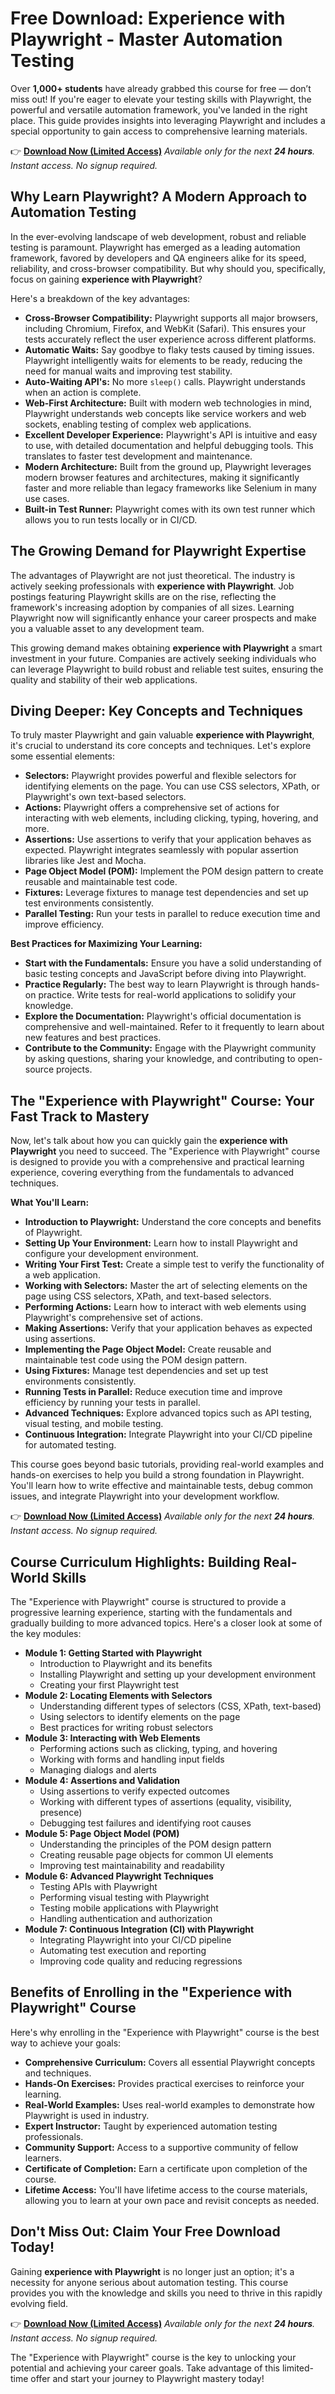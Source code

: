 # Free Download: Experience with Playwright - Master Automation Testing

Over **1,000+ students** have already grabbed this course for free — don’t miss out! If you're eager to elevate your testing skills with Playwright, the powerful and versatile automation framework, you've landed in the right place. This guide provides insights into leveraging Playwright and includes a special opportunity to gain access to comprehensive learning materials.

👉 **[Download Now (Limited Access)](https://udemywork.com/experience-with-playwright)**
_Available only for the next **24 hours**. Instant access. No signup required._

## Why Learn Playwright? A Modern Approach to Automation Testing

In the ever-evolving landscape of web development, robust and reliable testing is paramount. Playwright has emerged as a leading automation framework, favored by developers and QA engineers alike for its speed, reliability, and cross-browser compatibility. But why should you, specifically, focus on gaining **experience with Playwright**?

Here's a breakdown of the key advantages:

*   **Cross-Browser Compatibility:** Playwright supports all major browsers, including Chromium, Firefox, and WebKit (Safari). This ensures your tests accurately reflect the user experience across different platforms.
*   **Automatic Waits:** Say goodbye to flaky tests caused by timing issues. Playwright intelligently waits for elements to be ready, reducing the need for manual waits and improving test stability.
*   **Auto-Waiting API's:** No more `sleep()` calls. Playwright understands when an action is complete.
*   **Web-First Architecture:** Built with modern web technologies in mind, Playwright understands web concepts like service workers and web sockets, enabling testing of complex web applications.
*   **Excellent Developer Experience:** Playwright's API is intuitive and easy to use, with detailed documentation and helpful debugging tools. This translates to faster test development and maintenance.
*   **Modern Architecture:** Built from the ground up, Playwright leverages modern browser features and architectures, making it significantly faster and more reliable than legacy frameworks like Selenium in many use cases.
*   **Built-in Test Runner:** Playwright comes with its own test runner which allows you to run tests locally or in CI/CD.

## The Growing Demand for Playwright Expertise

The advantages of Playwright are not just theoretical. The industry is actively seeking professionals with **experience with Playwright**. Job postings featuring Playwright skills are on the rise, reflecting the framework's increasing adoption by companies of all sizes. Learning Playwright now will significantly enhance your career prospects and make you a valuable asset to any development team.

This growing demand makes obtaining **experience with Playwright** a smart investment in your future. Companies are actively seeking individuals who can leverage Playwright to build robust and reliable test suites, ensuring the quality and stability of their web applications.

## Diving Deeper: Key Concepts and Techniques

To truly master Playwright and gain valuable **experience with Playwright**, it's crucial to understand its core concepts and techniques. Let's explore some essential elements:

*   **Selectors:** Playwright provides powerful and flexible selectors for identifying elements on the page. You can use CSS selectors, XPath, or Playwright's own text-based selectors.
*   **Actions:** Playwright offers a comprehensive set of actions for interacting with web elements, including clicking, typing, hovering, and more.
*   **Assertions:** Use assertions to verify that your application behaves as expected. Playwright integrates seamlessly with popular assertion libraries like Jest and Mocha.
*   **Page Object Model (POM):** Implement the POM design pattern to create reusable and maintainable test code.
*   **Fixtures:** Leverage fixtures to manage test dependencies and set up test environments consistently.
*   **Parallel Testing:** Run your tests in parallel to reduce execution time and improve efficiency.

**Best Practices for Maximizing Your Learning:**

*   **Start with the Fundamentals:** Ensure you have a solid understanding of basic testing concepts and JavaScript before diving into Playwright.
*   **Practice Regularly:** The best way to learn Playwright is through hands-on practice. Write tests for real-world applications to solidify your knowledge.
*   **Explore the Documentation:** Playwright's official documentation is comprehensive and well-maintained. Refer to it frequently to learn about new features and best practices.
*   **Contribute to the Community:** Engage with the Playwright community by asking questions, sharing your knowledge, and contributing to open-source projects.

## The "Experience with Playwright" Course: Your Fast Track to Mastery

Now, let's talk about how you can quickly gain the **experience with Playwright** you need to succeed. The "Experience with Playwright" course is designed to provide you with a comprehensive and practical learning experience, covering everything from the fundamentals to advanced techniques.

**What You'll Learn:**

*   **Introduction to Playwright:** Understand the core concepts and benefits of Playwright.
*   **Setting Up Your Environment:** Learn how to install Playwright and configure your development environment.
*   **Writing Your First Test:** Create a simple test to verify the functionality of a web application.
*   **Working with Selectors:** Master the art of selecting elements on the page using CSS selectors, XPath, and text-based selectors.
*   **Performing Actions:** Learn how to interact with web elements using Playwright's comprehensive set of actions.
*   **Making Assertions:** Verify that your application behaves as expected using assertions.
*   **Implementing the Page Object Model:** Create reusable and maintainable test code using the POM design pattern.
*   **Using Fixtures:** Manage test dependencies and set up test environments consistently.
*   **Running Tests in Parallel:** Reduce execution time and improve efficiency by running your tests in parallel.
*   **Advanced Techniques:** Explore advanced topics such as API testing, visual testing, and mobile testing.
*   **Continuous Integration:** Integrate Playwright into your CI/CD pipeline for automated testing.

This course goes beyond basic tutorials, providing real-world examples and hands-on exercises to help you build a strong foundation in Playwright. You'll learn how to write effective and maintainable tests, debug common issues, and integrate Playwright into your development workflow.

👉 **[Download Now (Limited Access)](https://udemywork.com/experience-with-playwright)**
_Available only for the next **24 hours**. Instant access. No signup required._

## Course Curriculum Highlights: Building Real-World Skills

The "Experience with Playwright" course is structured to provide a progressive learning experience, starting with the fundamentals and gradually building to more advanced topics. Here's a closer look at some of the key modules:

*   **Module 1: Getting Started with Playwright**
    *   Introduction to Playwright and its benefits
    *   Installing Playwright and setting up your development environment
    *   Creating your first Playwright test
*   **Module 2: Locating Elements with Selectors**
    *   Understanding different types of selectors (CSS, XPath, text-based)
    *   Using selectors to identify elements on the page
    *   Best practices for writing robust selectors
*   **Module 3: Interacting with Web Elements**
    *   Performing actions such as clicking, typing, and hovering
    *   Working with forms and handling input fields
    *   Managing dialogs and alerts
*   **Module 4: Assertions and Validation**
    *   Using assertions to verify expected outcomes
    *   Working with different types of assertions (equality, visibility, presence)
    *   Debugging test failures and identifying root causes
*   **Module 5: Page Object Model (POM)**
    *   Understanding the principles of the POM design pattern
    *   Creating reusable page objects for common UI elements
    *   Improving test maintainability and readability
*   **Module 6: Advanced Playwright Techniques**
    *   Testing APIs with Playwright
    *   Performing visual testing with Playwright
    *   Testing mobile applications with Playwright
    *   Handling authentication and authorization
*   **Module 7: Continuous Integration (CI) with Playwright**
    *   Integrating Playwright into your CI/CD pipeline
    *   Automating test execution and reporting
    *   Improving code quality and reducing regressions

## Benefits of Enrolling in the "Experience with Playwright" Course

Here's why enrolling in the "Experience with Playwright" course is the best way to achieve your goals:

*   **Comprehensive Curriculum:** Covers all essential Playwright concepts and techniques.
*   **Hands-On Exercises:** Provides practical exercises to reinforce your learning.
*   **Real-World Examples:** Uses real-world examples to demonstrate how Playwright is used in industry.
*   **Expert Instructor:** Taught by experienced automation testing professionals.
*   **Community Support:** Access to a supportive community of fellow learners.
*   **Certificate of Completion:** Earn a certificate upon completion of the course.
*   **Lifetime Access:** You'll have lifetime access to the course materials, allowing you to learn at your own pace and revisit concepts as needed.

## Don't Miss Out: Claim Your Free Download Today!

Gaining **experience with Playwright** is no longer just an option; it's a necessity for anyone serious about automation testing. This course provides you with the knowledge and skills you need to thrive in this rapidly evolving field.

👉 **[Download Now (Limited Access)](https://udemywork.com/experience-with-playwright)**
_Available only for the next **24 hours**. Instant access. No signup required._

The "Experience with Playwright" course is the key to unlocking your potential and achieving your career goals. Take advantage of this limited-time offer and start your journey to Playwright mastery today!
